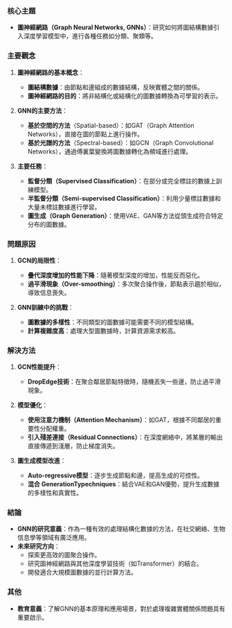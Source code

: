 ### 核心主題
- **圖神經網路（Graph Neural Networks, GNNs）**：研究如何將圖結構數據引入深度學習模型中，進行各種任務如分類、聚類等。

### 主要觀念
1. **圖神經網路的基本概念**：
   - **圖結構數據**：由節點和邊組成的數據結構，反映實體之間的關係。
   - **圖神經網路的目的**：將非結構化或結構化的圖數據轉換為可學習的表示。

2. **GNN的主要方法**：
   - **基於空間的方法**（Spatial-based）：如GAT（Graph Attention Networks），直接在圖的節點上進行操作。
   - **基於光譜的方法**（Spectral-based）：如GCN（Graph Convolutional Networks），通過傅裏葉變換將圖數據轉化為頻域進行處理。

3. **主要任務**：
   - **監督分類（Supervised Classification）**：在部分或完全標註的數據上訓練模型。
   - **半監督分類（Semi-supervised Classification）**：利用少量標註數據和大量未標註數據進行學習。
   - **圖生成（Graph Generation）**：使用VAE、GAN等方法從頭生成符合特定分布的圖數據。

### 問題原因
1. **GCN的局限性**：
   - **疊代深度增加的性能下降**：隨著模型深度的增加，性能反而惡化。
   - **過平滑現象（Over-smoothing）**：多次聚合操作後，節點表示趨於相似，導致信息喪失。

2. **GNN訓練中的挑戰**：
   - **圖數據的多樣性**：不同類型的圖數據可能需要不同的模型結構。
   - **計算複雜度高**：處理大型圖數據時，計算資源需求較高。

### 解決方法
1. **GCN性能提升**：
   - **DropEdge技術**：在聚合鄰居節點特徵時，隨機丟失一些邊，防止過平滑現象。
   
2. **模型優化**：
   - **使用注意力機制（Attention Mechanism）**：如GAT，根據不同鄰居的重要性分配權重。
   - **引入殘差連接（Residual Connections）**：在深度網絡中，將某層的輸出直接傳遞到淺層，防止梯度消失。

3. **圖生成模型改進**：
   - **Auto-regressive模型**：逐步生成節點和邊，提高生成的可控性。
   - **混合 GenerationTypechniques**：結合VAE和GAN優勢，提升生成數據的多樣性和真實性。

### 結論
- **GNN的研究意義**：作為一種有效的處理結構化數據的方法，在社交網絡、生物信息學等領域有廣泛應用。
- **未來研究方向**：
   - 探索更高效的圖聚合操作。
   - 研究圖神經網路與其他深度學習技術（如Transformer）的結合。
   - 開發適合大規模圖數據的並行計算方法。

### 其他
- **教育意義**：了解GNN的基本原理和應用場景，對於處理複雜實體關係問題具有重要啟示。